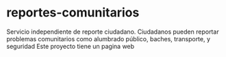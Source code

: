 # reportes-comunitarios
Servicio independiente de reporte ciudadano.  Ciudadanos pueden reportar problemas comunitarios  como alumbrado público, baches, transporte, y seguridad
Este proyecto tiene un pagina web
